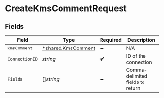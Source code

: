 # CreateKmsCommentRequest


## Fields

| Field                                                          | Type                                                           | Required                                                       | Description                                                    |
| -------------------------------------------------------------- | -------------------------------------------------------------- | -------------------------------------------------------------- | -------------------------------------------------------------- |
| `KmsComment`                                                   | [*shared.KmsComment](../../../pkg/models/shared/kmscomment.md) | :heavy_minus_sign:                                             | N/A                                                            |
| `ConnectionID`                                                 | *string*                                                       | :heavy_check_mark:                                             | ID of the connection                                           |
| `Fields`                                                       | []*string*                                                     | :heavy_minus_sign:                                             | Comma-delimited fields to return                               |